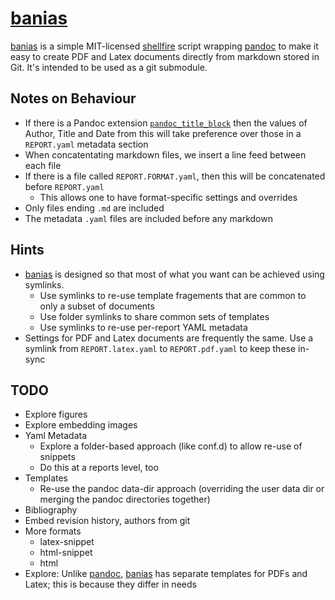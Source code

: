 # [banias]

[banias] is a simple MIT-licensed [shellfire] script wrapping [pandoc] to make it easy to create PDF and Latex documents directly from markdown stored in Git. It's intended to be used as a git submodule. 

## Notes on Behaviour

* If there is a Pandoc extension [`pandoc_title_block`](http://pandoc.org/README.html#metadata-blocks) then the values of Author, Title and Date from this will take preference over those in a `REPORT.yaml` metadata section
* When concatentating markdown files, we insert a line feed between each file
* If there is a file called `REPORT.FORMAT.yaml`, then this will be concatenated before `REPORT.yaml`
  * This allows one to have format-specific settings and overrides
* Only files ending `.md` are included
* The metadata `.yaml` files are included before any markdown

## Hints

* [banias] is designed so that most of what you want can be achieved using symlinks.
  * Use symlinks to re-use template fragements that are common to only a subset of documents
  * Use folder symlinks to share common sets of templates
  * Use symlinks to re-use per-report YAML metadata
* Settings for PDF and Latex documents are frequently the same. Use a symlink from `REPORT.latex.yaml` to `REPORT.pdf.yaml` to keep these in-sync

## TODO

* Explore figures
* Explore embedding images
* Yaml Metadata
  * Explore a folder-based approach (like conf.d) to allow re-use of snippets
  * Do this at a reports level, too
* Templates
  * Re-use the pandoc data-dir approach (overriding the user data dir or merging the pandoc directories together)
* Bibliography
* Embed revision history, authors from git
* More formats
  * latex-snippet
  * html-snippet
  * html
* Explore: Unlike [pandoc], [banias] has separate templates for PDFs and Latex; this is because they differ in needs

[shellfire]: "https://github.com/shellfire-dev/shellfire" "shellfire homepage"
[banias]: "https://github.com/raphaelcohn/banias" "banias homepage"
[pandoc]: "http://pandoc.org" "pandoc homepage"
